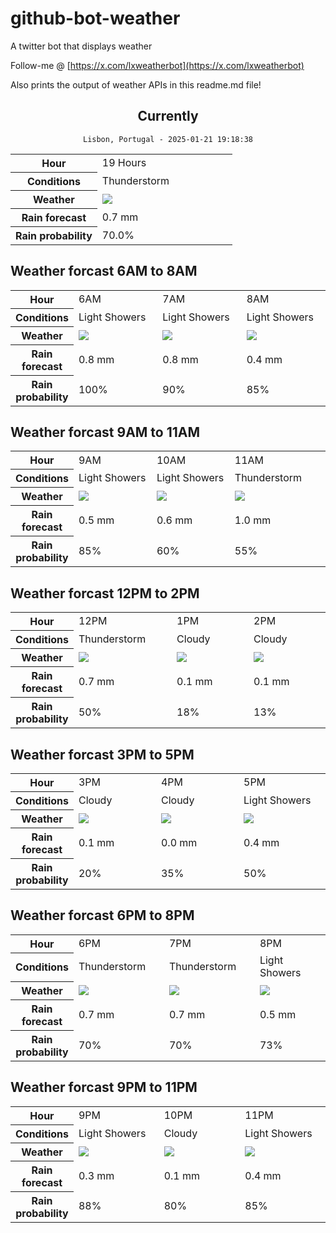 # github-bot-weather
A twitter bot that displays weather

Follow-me @ [https://x.com/lxweatherbot](https://x.com/lxweatherbot)

Also prints the output of weather APIs in this readme.md file!

<div align="center">

## Currently
`Lisbon, Portugal - 2025-01-21 19:18:38`

<table>
    <tr>
        <th>Hour</th>
        <td>19 Hours</td>
    </tr>
    <tr>
        <th>Conditions</th>
        <td>Thunderstorm</td>
    </tr>
    <tr>
        <th>Weather</th>
        <td><img src="http://openweathermap.org/img/wn/11n@2x.png"/></td>
    </tr>
    <tr>
        <th>Rain forecast</th>
        <td width="200px">0.7 mm</td>
    </tr>
    <tr>
        <th>Rain probability</th>
        <td>70.0%</td>
    </tr>
</table>

</div>


## Weather forcast 6AM to 8AM


<table>
    <tr>
        <th>Hour</th>
        <td> 6AM </td><td> 7AM </td><td> 8AM </td>
    </tr>
    <tr>
        <th>Conditions</th>
        <td>Light Showers</td><td>Light Showers</td><td>Light Showers</td>
    </tr>
    <tr>
        <th>Weather</th>
        <td><img src="http://openweathermap.org/img/wn/09d@2x.png"/></td><td><img src="http://openweathermap.org/img/wn/09d@2x.png"/></td><td><img src="http://openweathermap.org/img/wn/09d@2x.png"/></td>
    </tr>
    <tr>
        <th>Rain forecast</th>
        <td width="200px">0.8 mm</td><td width="200px">0.8 mm</td><td width="200px">0.4 mm</td>
    </tr>
    <tr>
        <th>Rain probability</th>
        <td>100%</td><td>90%</td><td>85%</td>
    </tr>
</table>


## Weather forcast 9AM to 11AM


<table>
    <tr>
        <th>Hour</th>
        <td> 9AM </td><td> 10AM </td><td> 11AM </td>
    </tr>
    <tr>
        <th>Conditions</th>
        <td>Light Showers</td><td>Light Showers</td><td>Thunderstorm</td>
    </tr>
    <tr>
        <th>Weather</th>
        <td><img src="http://openweathermap.org/img/wn/09d@2x.png"/></td><td><img src="http://openweathermap.org/img/wn/09d@2x.png"/></td><td><img src="http://openweathermap.org/img/wn/11d@2x.png"/></td>
    </tr>
    <tr>
        <th>Rain forecast</th>
        <td width="200px">0.5 mm</td><td width="200px">0.6 mm</td><td width="200px">1.0 mm</td>
    </tr>
    <tr>
        <th>Rain probability</th>
        <td>85%</td><td>60%</td><td>55%</td>
    </tr>
</table>


## Weather forcast 12PM to 2PM


<table>
    <tr>
        <th>Hour</th>
        <td> 12PM </td><td> 1PM </td><td> 2PM </td>
    </tr>
    <tr>
        <th>Conditions</th>
        <td>Thunderstorm</td><td>Cloudy</td><td>Cloudy</td>
    </tr>
    <tr>
        <th>Weather</th>
        <td><img src="http://openweathermap.org/img/wn/11d@2x.png"/></td><td><img src="http://openweathermap.org/img/wn/03d@2x.png"/></td><td><img src="http://openweathermap.org/img/wn/03d@2x.png"/></td>
    </tr>
    <tr>
        <th>Rain forecast</th>
        <td width="200px">0.7 mm</td><td width="200px">0.1 mm</td><td width="200px">0.1 mm</td>
    </tr>
    <tr>
        <th>Rain probability</th>
        <td>50%</td><td>18%</td><td>13%</td>
    </tr>
</table>

## Weather forcast 3PM to 5PM

<table>
    <tr>
        <th>Hour</th>
        <td> 3PM </td><td> 4PM </td><td> 5PM </td>
    </tr>
    <tr>
        <th>Conditions</th>
        <td>Cloudy</td><td>Cloudy</td><td>Light Showers</td>
    </tr>
    <tr>
        <th>Weather</th>
        <td><img src="http://openweathermap.org/img/wn/03d@2x.png"/></td><td><img src="http://openweathermap.org/img/wn/03d@2x.png"/></td><td><img src="http://openweathermap.org/img/wn/09d@2x.png"/></td>
    </tr>
    <tr>
        <th>Rain forecast</th>
        <td width="200px">0.1 mm</td><td width="200px">0.0 mm</td><td width="200px">0.4 mm</td>
    </tr>
    <tr>
        <th>Rain probability</th>
        <td>20%</td><td>35%</td><td>50%</td>
    </tr>
</table>

## Weather forcast 6PM to 8PM

<table>
    <tr>
        <th>Hour</th>
        <td> 6PM </td><td> 7PM </td><td> 8PM </td>
    </tr>
    <tr>
        <th>Conditions</th>
        <td>Thunderstorm</td><td>Thunderstorm</td><td>Light Showers</td>
    </tr>
    <tr>
        <th>Weather</th>
        <td><img src="http://openweathermap.org/img/wn/11d@2x.png"/></td><td><img src="http://openweathermap.org/img/wn/11n@2x.png"/></td><td><img src="http://openweathermap.org/img/wn/09n@2x.png"/></td>
    </tr>
    <tr>
        <th>Rain forecast</th>
        <td width="200px">0.7 mm</td><td width="200px">0.7 mm</td><td width="200px">0.5 mm</td>
    </tr>
    <tr>
        <th>Rain probability</th>
        <td>70%</td><td>70%</td><td>73%</td>
    </tr>
</table>

## Weather forcast 9PM to 11PM

<table>
    <tr>
        <th>Hour</th>
        <td> 9PM </td><td> 10PM </td><td> 11PM </td>
    </tr>
    <tr>
        <th>Conditions</th>
        <td>Light Showers</td><td>Cloudy</td><td>Light Showers</td>
    </tr>
    <tr>
        <th>Weather</th>
        <td><img src="http://openweathermap.org/img/wn/09n@2x.png"/></td><td><img src="http://openweathermap.org/img/wn/03n@2x.png"/></td><td><img src="http://openweathermap.org/img/wn/09n@2x.png"/></td>
    </tr>
    <tr>
        <th>Rain forecast</th>
        <td width="200px">0.3 mm</td><td width="200px">0.1 mm</td><td width="200px">0.4 mm</td>
    </tr>
    <tr>
        <th>Rain probability</th>
        <td>88%</td><td>80%</td><td>85%</td>
    </tr>
</table>

